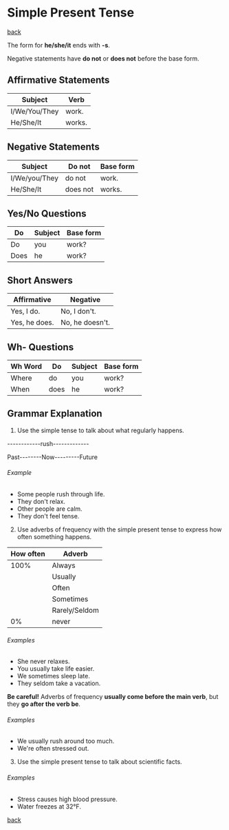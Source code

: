 # Simple Present Tense

[back](../README.md)

The form for **he/she/it** ends with **-s**.

Negative statements have **do not** or **does not** before the base form.

## Affirmative Statements

| Subject       | Verb   |
| ------------- | ------ |
| I/We/You/They | work.  |
| He/She/It     | works. |

## Negative Statements

| Subject       | Do not   | Base form |
| ------------- | -------- | --------- |
| I/We/you/They | do not   | work.     |
| He/She/It     | does not | works.    |

## Yes/No Questions

| Do   | Subject | Base form |
| ---- | ------- | --------- |
| Do   | you     | work?     |
| Does | he      | work?     |

## Short Answers

| Affirmative   | Negative        |
| ------------- | --------------- |
| Yes, I do.    | No, I don't.    |
| Yes, he does. | No, he doesn't. |

## Wh- Questions

| Wh Word | Do   | Subject | Base form |
| ------- | ---- | ------- | --------- |
| Where   | do   | you     | work?     |
| When    | does | he      | work?     |

## Grammar Explanation

1. Use the simple tense to talk about what regularly happens.

------------rush-------------

Past--------Now---------Future

###### Example

- Some people rush through life.
- They don't relax.
- Other people are calm.
- They don't feel tense.

2. Use adverbs of frequency with the simple present tense to express how often something happens.

| How often | Adverb        |
| --------- | ------------- |
| 100%      | Always        |
|           | Usually       |
|           | Often         |
|           | Sometimes     |
|           | Rarely/Seldom |
| 0%        | never         |

###### Examples

- She never relaxes.
- You usually take life easier.
- We sometimes sleep late.
- They seldom take a vacation.

**Be careful!** Adverbs of frequency **usually come before the main verb**, but they **go after the verb be**.

###### Examples

- We usually rush around too much.
- We're often stressed out.

3. Use the simple present tense to talk about scientific facts.

###### Examples

- Stress causes high blood pressure.
- Water freezes at 32°F.

[back](../README.md)
